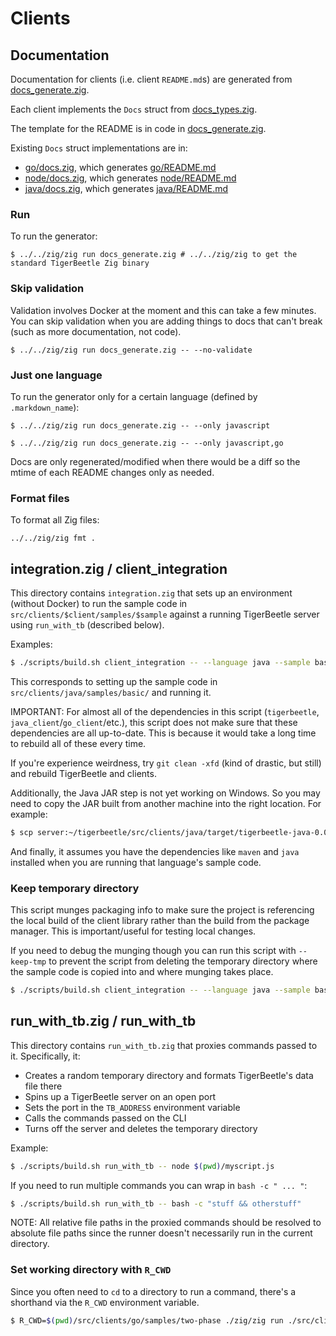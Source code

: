 # Clients

## Documentation

Documentation for clients (i.e. client `README.md`s) are generated
from [docs_generate.zig](./docs_generate.zig).

Each client implements the `Docs` struct from
[docs_types.zig](./docs_types.zig).

The template for the README is in code in
[docs_generate.zig](./docs_generate.zig).

Existing `Docs` struct implementations are in:

* [go/docs.zig](./go/docs.zig), which generates [go/README.md](./go/README.md)
* [node/docs.zig](./node/docs.zig), which generates [node/README.md](./node/README.md)
* [java/docs.zig](./java/docs.zig), which generates [java/README.md](./java/README.md)

### Run

To run the generator:

```console
$ ../../zig/zig run docs_generate.zig # ../../zig/zig to get the standard TigerBeetle Zig binary
```

### Skip validation

Validation involves Docker at the moment and this can take a few
minutes. You can skip validation when you are adding things to docs
that can't break (such as more documentation, not code).

```console
$ ../../zig/zig run docs_generate.zig -- --no-validate
```

### Just one language

To run the generator only for a certain language (defined by `.markdown_name`):

```console
$ ../../zig/zig run docs_generate.zig -- --only javascript
```

```console
$ ../../zig/zig run docs_generate.zig -- --only javascript,go
```

Docs are only regenerated/modified when there would be a diff so the
mtime of each README changes only as needed.

### Format files

To format all Zig files:

```console
../../zig/zig fmt .
```


## integration.zig / client_integration

This directory contains `integration.zig` that sets up an environment
(without Docker) to run the sample code in
`src/clients/$client/samples/$sample` against a running TigerBeetle
server using `run_with_tb` (described below).

Examples:

```bash
$ ./scripts/build.sh client_integration -- --language java --sample basic
```

This corresponds to setting up the sample code in
`src/clients/java/samples/basic/` and running it.

IMPORTANT: For almost all of the dependencies in this script
(`tigerbeetle`, `java_client`/`go_client`/etc.), this script does not
make sure that these dependencies are all up-to-date. This is because
it would take a long time to rebuild all of these every time.

If you're experience weirdness, try `git clean -xfd` (kind of drastic,
but still) and rebuild TigerBeetle and clients.

Additionally, the Java JAR step is not yet working on Windows. So you
may need to copy the JAR built from another machine into the right
location. For example:

```bash
$ scp server:~/tigerbeetle/src/clients/java/target/tigerbeetle-java-0.0.1-SNAPSHOT.jar .\src\clients\java\target\
```

And finally, it assumes you have the dependencies like `maven` and
`java` installed when you are running that language's sample code.

### Keep temporary directory

This script munges packaging info to make sure the project is
referencing the local build of the client library rather than the
build from the package manager. This is important/useful for testing
local changes.

If you need to debug the munging though you can run this script with
`--keep-tmp` to prevent the script from deleting the temporary
directory where the sample code is copied into and where munging takes
place.

```bash
$ ./scripts/build.sh client_integration -- --language java --sample basic --keep-tmp
```

## run_with_tb.zig / run_with_tb

This directory contains `run_with_tb.zig` that proxies commands passed
to it. Specifically, it:

* Creates a random temporary directory and formats TigerBeetle's data file there
* Spins up a TigerBeetle server on an open port
* Sets the port in the `TB_ADDRESS` environment variable
* Calls the commands passed on the CLI
* Turns off the server and deletes the temporary directory

Example:

```bash
$ ./scripts/build.sh run_with_tb -- node $(pwd)/myscript.js
```

If you need to run multiple commands you can wrap in `bash -c " ... "`:

```bash
$ ./scripts/build.sh run_with_tb -- bash -c "stuff && otherstuff"
```

NOTE: All relative file paths in the proxied commands should be
resolved to absolute file paths since the runner doesn't necessarily
run in the current directory.

### Set working directory with `R_CWD`

Since you often need to `cd` to a directory to run a command, there's
a shorthand via the `R_CWD` environment variable.

```bash
$ R_CWD=$(pwd)/src/clients/go/samples/two-phase ./zig/zig run ./src/clients/run_with_tb.zig -- go run main.go
```
